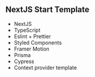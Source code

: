 ## NextJS Start Template

-  NextJS
-  TypeScript
-  Eslint + Prettier
-  Styled Components
-  Framer Motion
-  Prisma
-  Cypress
-  Context provider template
